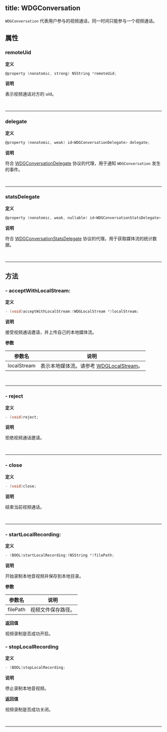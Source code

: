 title: WDGConversation
---

`WDGConversation` 代表用户参与的视频通话，同一时间只能参与一个视频通话。

## 属性

### remoteUid

**定义**

```objectivec
@property (nonatomic, strong) NSString *remoteUid;
```

**说明**

表示视频通话对方的 uid。

</br>

---

### delegate

**定义**

```objectivec
@property (nonatomic, weak) id<WDGConversationDelegate> delegate;
```

**说明**

符合 [WDGConversationDelegate](/conversation/iOS/api/WDGConversationDelegate.html) 协议的代理，用于通知 `WDGConversation` 发生的事件。

</br>

---

### statsDelegate

**定义**

```objectivec
@property (nonatomic, weak, nullable) id<WDGConversationStatsDelegate> statsDelegate;
```

**说明**

符合 [WDGConversationStatsDelegate](/conversation/iOS/api/WDGConversationStatsDelegate.html) 协议的代理。用于获取媒体流的统计数据。

</br>

---

## 方法

### - acceptWithLocalStream:

**定义**

```objectivec
- (void)acceptWithLocalStream:(WDGLocalStream *)localStream;
```

**说明**

接受视频通话邀请，并上传自己的本地媒体流。

**参数**

参数名             | 说明
------------------|------------------
localStream       | 表示本地媒体流。请参考 [WDGLocalStream](/conversation/iOS/api/WDGLocalStream.html)。

</br>

---

### - reject

**定义**

```objectivec
- (void)reject;
```

**说明**

拒绝视频通话邀请。

</br>

---

### - close

**定义**

```objectivec
- (void)close;
```

**说明**

结束当前视频通话。

</br>

---

### - startLocalRecording:

**定义**

```objectivec
- (BOOL)startLocalRecording:(NSString *)filePath;
```

**说明**

开始录制本地音视频并保存到本地目录。

**参数**

参数名             | 说明
------------------|------------------
filePath          | 视频文件保存路径。

**返回值**

视频录制是否成功开启。

### - stopLocalRecording

**定义**

```objectivec
- (BOOL)stopLocalRecording;
```

**说明**

停止录制本地音视频。

**返回值**

视频录制是否成功关闭。

</br>

---

